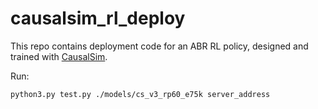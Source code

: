 # causalsim_rl_deploy

This repo contains deployment code for an ABR RL policy, designed and trained with [CausalSim](https://arxiv.org/abs/2201.01811).

Run:
```
python3.py test.py ./models/cs_v3_rp60_e75k server_address
```
